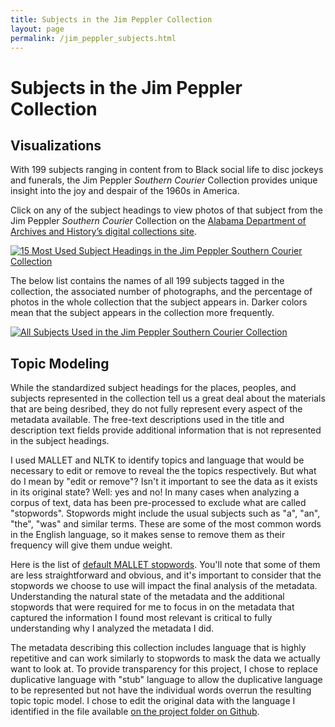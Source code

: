 ```yaml
---
title: Subjects in the Jim Peppler Collection
layout: page
permalink: /jim_peppler_subjects.html
---
```


# Subjects in the Jim Peppler Collection

## Visualizations

With 199 subjects ranging in content from to Black social life to disc jockeys and funerals, the Jim Peppler _Southern Courier_ Collection provides unique insight into the joy and despair of the 1960s in America.

Click on any of the subject headings to view photos of that subject from the Jim Peppler _Southern Courier_ Collection on the [Alabama Department of Archives and History’s digital collections site](https://digital.archives.alabama.gov/digital/collection/peppler).

<div class='tableauPlaceholder' id='viz1669254970321' style='position: relative'><noscript><a href='#'><img alt='15 Most Used Subject Headings in the Jim Peppler Southern Courier  Collection ' src='https:&#47;&#47;public.tableau.com&#47;static&#47;images&#47;Su&#47;SubjectsInJimPeppler&#47;Sheet1&#47;1_rss.png' style='border: none' /></a></noscript><object class='tableauViz'  style='display:none;'><param name='host_url' value='https%3A%2F%2Fpublic.tableau.com%2F' /> <param name='embed_code_version' value='3' /> <param name='site_root' value='' /><param name='name' value='SubjectsInJimPeppler&#47;Sheet1' /><param name='tabs' value='no' /><param name='toolbar' value='yes' /><param name='static_image' value='https:&#47;&#47;public.tableau.com&#47;static&#47;images&#47;Su&#47;SubjectsInJimPeppler&#47;Sheet1&#47;1.png' /> <param name='animate_transition' value='yes' /><param name='display_static_image' value='yes' /><param name='display_spinner' value='yes' /><param name='display_overlay' value='yes' /><param name='display_count' value='yes' /><param name='language' value='en-US' /></object></div>                <script type='text/javascript'>                    var divElement = document.getElementById('viz1669254970321');                    var vizElement = divElement.getElementsByTagName('object')[0];                    vizElement.style.width='100%';vizElement.style.height=(divElement.offsetWidth*0.75)+'px';                    var scriptElement = document.createElement('script');                    scriptElement.src = 'https://public.tableau.com/javascripts/api/viz_v1.js';                    vizElement.parentNode.insertBefore(scriptElement, vizElement);                </script>

The below list contains the names of all 199 subjects tagged in the collection, the associated number of photographs, and the percentage of photos in the whole collection that the subject appears in. Darker colors mean that the subject appears in the collection more frequently.

<div class='tableauPlaceholder' id='viz1669254982017' style='position: relative'><noscript><a href='#'><img alt='All Subjects Used in the Jim Peppler Southern Courier Collection ' src='https:&#47;&#47;public.tableau.com&#47;static&#47;images&#47;Al&#47;AllSubjectsJimPeppler&#47;Sheet1&#47;1_rss.png' style='border: none' /></a></noscript><object class='tableauViz'  style='display:none;'><param name='host_url' value='https%3A%2F%2Fpublic.tableau.com%2F' /> <param name='embed_code_version' value='3' /> <param name='site_root' value='' /><param name='name' value='AllSubjectsJimPeppler&#47;Sheet1' /><param name='tabs' value='no' /><param name='toolbar' value='yes' /><param name='static_image' value='https:&#47;&#47;public.tableau.com&#47;static&#47;images&#47;Al&#47;AllSubjectsJimPeppler&#47;Sheet1&#47;1.png' /> <param name='animate_transition' value='yes' /><param name='display_static_image' value='yes' /><param name='display_spinner' value='yes' /><param name='display_overlay' value='yes' /><param name='display_count' value='yes' /><param name='language' value='en-US' /></object></div>                <script type='text/javascript'>                    var divElement = document.getElementById('viz1669254982017');                    var vizElement = divElement.getElementsByTagName('object')[0];                    vizElement.style.width='100%';vizElement.style.height=(divElement.offsetWidth*0.75)+'px';                    var scriptElement = document.createElement('script');                    scriptElement.src = 'https://public.tableau.com/javascripts/api/viz_v1.js';                    vizElement.parentNode.insertBefore(scriptElement, vizElement);                </script>

## Topic Modeling 

While the standardized subject headings for the places, peoples, and subjects represented in the collection tell us a great deal about the materials that are being desribed, they do not fully represent every aspect of the metadata available. The free-text descriptions used in the title and description text fields provide additional information that is not represented in the subject headings. 

I used MALLET and NLTK to identify topics and language that would be necessary to edit or remove to reveal the the topics respectively. But what do I mean by "edit or remove"? Isn't it important to see the data as it exists in its original state?  Well: yes and no! In many cases when analyzing a corpus of text, data has been pre-processed to exclude what are called "stopwords". Stopwords might include the usual subjects such as "a", "an", "the", "was" and similar terms. These are some of the most common words in the English language, so it makes sense to remove them as their frequency will give them undue weight. 

Here is the list of [default MALLET stopwords](https://github.com/elizajames/Stand-Alone-Projects/blob/master/Southern%20Courier/MALLET_default_stopwords). You'll note that some of them are less straightforward and obvious, and it's important to consider that the stopwords we choose to use will impact the final analysis of the metadata. Understanding the natural state of the metadata and the additional stopwords that were required for me to focus in on the metadata that captured the information I found most relevant is critical to fully understanding why I analyzed the metadata I did.

The metadata describing this collection includes language that is highly repetitive and can work similarly to stopwords to mask the data we actually want to look at. To provide transparency for this project, I chose to replace duplicative language with "stub" language to allow the duplicative language to be represented but not have the individual words overrun the resulting topic topic model. I chose to edit the original data with the language I identified in the file available [on the project folder on Github](https://github.com/elizajames/Stand-Alone-Projects/blob/master/Southern%20Courier/additional_stopwords).